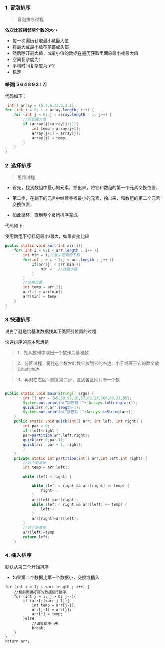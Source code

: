 ### 1. 冒泡排序

> 冒泡排序过程

**依次比较相邻两个数的大小**

* 每一次遍历获取最小或最大值
* 将最大或最小放在尾部或头部
* 然后除开最大值，或最小值的数据在遍历获取里面的最小或最大值
* 空间复杂度为1
* 平均时间复杂度为n^2,
* 稳定

#### 举例[ 5 6 4 8 9 2 1 7]

代码如下：

```java
 int[] array = {5,7,6,21,8,3,1};
for (int i = 0; i < array.length; i++) {
    for (int j = 0; j < array.length - 1; j++) {
        //获取最大值
        if (array[j]>array[j+1]){
            int temp = array[j+1];
            array[j+1] = array[j];
            array[j] = temp;
        }
    }
}
```

### 2. 选择排序

> 思路过程

* 首先，找到数组中最小的元素，拎出来，将它和数组的第一个元素交换位置，

* 第二步，在剩下的元素中继续寻找最小的元素，拎出来，和数组的第二个元素交换位置，

* 如此循环，直到整个数组排序完成。

代码如下:

使用数组下标标记最小/最大，如果直接比较

```java
public static void sort(int arr[]){
    for( int i = 0;i < arr.length ; i++ ){
        int min = i;//最小元素的下标
        for(int j = i + 1;j < arr.length ; j++ ){
            if(arr[j] < arr[min]){
                min = j;//找最小值
            }
        }
        //交换位置
        int temp = arr[i];
        arr[i] = arr[min];
        arr[min] = temp;
    }
}
```



### 3.快速排序

说白了就是给基准数据找其正确索引位置的过程.

快速排序的基本思想是

> 1、先从数列中取出一个数作为基准数

> 2、分区过程，将比这个数大的数全放到它的右边，小于或等于它的数全放到它的左边

> 3、再对左右区间重复第二步，直到各区间只有一个数

```java

public static void main(String[] args) {
        int [] arr = {65,58,95,10,57,62,13,106,78,23,85};
        System.out.println("排序前："+ Arrays.toString(arr));
        quick(arr,0,arr.length-1);
        System.out.println("排序后："+Arrays.toString(arr));
    }
    public static void quick(int[] arr, int left, int right) {
        int par = 0;
        if (left<right){
        par=partition(arr,left,right);
        quick(arr,0,par-1);
        quick(arr, par + 1, right);
        }
    }
    private static int partition(int[] arr,int left,int right) {
        //这个是基地
        int temp = arr[left];
        
        while (left < right) {
            
            while (left < right && arr[right] >= temp) {
                right--;
            }
            arr[left]=arr[right];
            while (left < right && arr[left] <= temp) {
                left++;
            }
            arr[right]=arr[left];
        }
        //这个是基地
        arr[left]=temp;
        return left;
    }
```



### 4. 插入排序

默认从第二个开始排序

* 如果第二个数据比第一个数据小，交换或插入

```
for (int i = 1; i <arr.length ; i++) {
    //和前面排好序的数据进行排序，
    for (int j = i; j > 0; j--){
        if (arr[j]<arr[j-1]){
            int temp = arr[j-1];
            arr[j-1] = arr[j];
            arr[j] = temp;
        }else
            //如果都不小于，
            break;
    }
}
return arr;
```